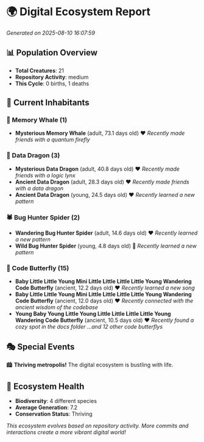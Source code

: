 # 🌍 Digital Ecosystem Report
*Generated on 2025-08-10 16:07:59*

## 📊 Population Overview
- **Total Creatures**: 21
- **Repository Activity**: medium
- **This Cycle**: 0 births, 1 deaths

## 👥 Current Inhabitants

### 🐋 Memory Whale (1)
- **Mysterious Memory Whale** (adult, 73.1 days old) ❤️
  *Recently made friends with a quantum firefly*

### 🐉 Data Dragon (3)
- **Mysterious Data Dragon** (adult, 40.8 days old) ❤️
  *Recently made friends with a logic lynx*
- **Ancient Data Dragon** (adult, 28.3 days old) ❤️
  *Recently made friends with a data dragon*
- **Ancient Data Dragon** (young, 24.5 days old) ❤️
  *Recently learned a new pattern*

### 🕷️ Bug Hunter Spider (2)
- **Wandering Bug Hunter Spider** (adult, 14.6 days old) ❤️
  *Recently learned a new pattern*
- **Wild Bug Hunter Spider** (young, 4.8 days old) 💛
  *Recently learned a new pattern*

### 🦋 Code Butterfly (15)
- **Baby Little Little Young Mini Little Little Little Little Young Wandering Code Butterfly** (ancient, 12.2 days old) ❤️
  *Recently learned a new song*
- **Baby Little Little Young Mini Little Little Little Little Young Wandering Code Butterfly** (ancient, 12.0 days old) ❤️
  *Recently connected with the ancient wisdom of the codebase*
- **Young Baby Young Little Young Little Little Little Little Young Wandering Code Butterfly** (ancient, 10.5 days old) ❤️
  *Recently found a cozy spot in the docs folder*
  *...and 12 other code butterflys*

## 🎭 Special Events

🏙️ **Thriving metropolis!** The digital ecosystem is bustling with life.

## 🔬 Ecosystem Health
- **Biodiversity**: 4 different species
- **Average Generation**: 7.2
- **Conservation Status**: Thriving

*This ecosystem evolves based on repository activity. More commits and interactions create a more vibrant digital world!*